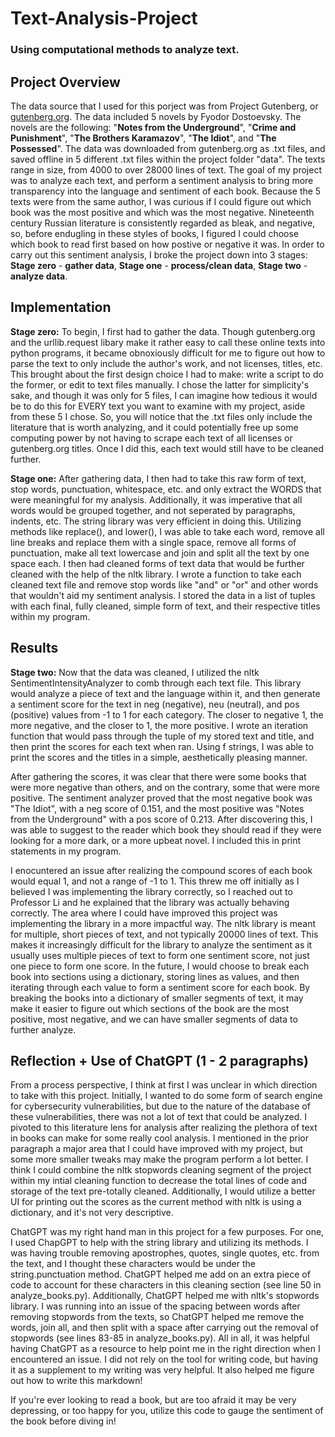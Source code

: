 # Text-Analysis-Project
### Using computational methods to analyze text.

## Project Overview

 The data source that I used for this porject was from Project Gutenberg, or [gutenberg.org](https://gutenberg.org/). The data included 5 novels by Fyodor Dostoevsky. The novels are the following: "__Notes from the Underground__", "__Crime and Punishment__", "__The Brothers Karamazov__", "__The Idiot__", and "__The Possessed__". The data was downloaded from gutenberg.org as .txt files, and saved offline in 5 different .txt files within the project folder "data". The texts range in size, from 4000 to over 28000 lines of text. The goal of my project was to analyze each text, and perform a sentiment analysis to bring more transparency into the language and sentiment of each book. Because the 5 texts were from the same author, I was curious if I could figure out which book was the most positive and which was the most negative. Nineteenth century Russian literature is consistently regarded as bleak, and negative, so, before endugling in these styles of books, I figured I could choose which book to read first based on how postive or negative it was. In order to carry out this sentiment analysis, I broke the project down into 3 stages: **Stage zero** - __gather data__, **Stage one** - __process/clean data__, **Stage two** - __analyze data__.

## Implementation

 **Stage zero:** To begin, I first had to gather the data. Though gutenberg.org and the urllib.request libary make it rather easy to call these online texts into python programs, it became obnoxiously difficult for me to figure out how to parse the text to only include the author's work, and not licenses, titles, etc. This brought about the first design choice I had to make: write a script to do the former, or edit to text files manually. I chose the latter for simplicity's sake, and though it was only for 5 files, I can imagine how tedious it would be to do this for EVERY text you want to examine with my project, aside from these 5 I chose. So, you will notice that the .txt files only include the literature that is worth analyzing, and it could potentially free up some computing power by not having to scrape each text of all licenses or gutenberg.org titles. Once I did this, each text would still have to be cleaned further.

 **Stage one:** After gathering data, I then had to take this raw form of text, stop words, punctuation, whitespace, etc. and only extract the WORDS that were meaningful for my analysis. Additionally, it was imperative that all words would be grouped together, and not seperated by paragraphs, indents, etc. The string library was very efficient in doing this. Utilizing methods like replace(), and lower(), I was able to take each word, remove all line breaks and replace them with a single space, remove all forms of punctuation, make all text lowercase and join and split all the text by one space each. I then had cleaned forms of text data that would be further cleaned with the help of the nltk library. I wrote a function to take each cleaned text file and remove stop words like "and" or "or" and other words that wouldn't aid my sentiment analysis. I stored the data in a list of tuples with each final, fully cleaned, simple form of text, and their respective titles within my program. 

## Results

 **Stage two:** Now that the data was cleaned, I utilized the nltk SentimentIntensityAnalyzer to comb through each text file. This library would analyze a piece of text and the language within it, and then generate a sentiment score for the text in neg (negative), neu (neutral), and pos (positive) values from -1 to 1 for each category. The closer to negative 1, the more negative, and the closer to 1, the more positive. I wrote an iteration function that would pass through the tuple of my stored text and title, and then print the scores for each text when ran. Using f strings, I was able to print the scores and the titles in a simple, aesthetically pleasing manner. 

 After gathering the scores, it was clear that there were some books that were more negative than others, and on the contrary, some that were more positive. The sentiment analyzer proved that the most negative book was "The Idiot", with a neg score of 0.151, and the most positive was "Notes from the Underground" with a pos score of 0.213. After discovering this, I was able to suggest to the reader which book they should read if they were looking for a more dark, or a more upbeat novel. I included this in print statements in my program. 

 I enocuntered an issue after realizing the compound scores of each book would equal 1, and not a range of -1 to 1. This threw me off initially as I believed I was implementing the library correctly, so I reached out to Professor Li and he explained that the library was actually behaving correctly. The area where I could have improved this project was implementing the library in a more impactful way. The nltk library is meant for multiple, short pieces of text, and not typically 20000 lines of text. This makes it increasingly difficult for the library to analyze the sentiment as it usually uses multiple pieces of text to form one sentiment score, not just one piece to form one score. In the future, I would choose to break each book into sections using a dictionary, storing lines as values, and then iterating through each value to form a sentiment score for each book. By breaking the books into a dictionary of smaller segments of text, it may make it easier to figure out which sections of the book are the most positive, most negative, and we can have smaller segments of data to further analyze. 

## Reflection + Use of ChatGPT (1 - 2 paragraphs)

 From a process perspective, I think at first I was unclear in which direction to take with this project. Initially, I wanted to do some form of search engine for cybersecurity vulnerabilities, but due to the nature of the database of these vulnerabilities, there was not a lot of text that could be analyzed. I pivoted to this literature lens for analysis after realizing the plethora of text in books can make for some really cool analysis. I mentioned in the prior paragraph a major area that I could have improved with my project, but some more smaller tweaks may make the program perform a lot better. I think I could combine the nltk stopwords cleaning segment of the project within my intial cleaning function to decrease the total lines of code and storage of the text pre-totally cleaned. Additionally, I would utilize a better UI for printing out the scores as the current method with nltk is using a dictionary, and it's not very descriptive.

 ChatGPT was my right hand man in this project for a few purposes. For one, I used ChapGPT to help with the string library and utilizing its methods. I was having trouble removing apostrophes, quotes, single quotes, etc. from the text, and I thought these characters would be under the string.punctuation method. ChatGPT helped me add on an extra piece of code to account for these characters in this cleaning section (see line 50 in analyze_books.py). Additionally, ChatGPT helped me with nltk's stopwords library. I was running into an issue of the spacing between words after removing stopwords from the texts, so ChatGPT helped me remove the words, join all, and then split with a space after carrying out the removal of stopwords (see lines 83-85 in analyze_books.py). All in all, it was helpful having ChatGPT as a resource to help point me in the right direction when I encountered an issue. I did not rely on the tool for writing code, but having it as a supplement to my writing was very helpful. It also helped me figure out how to write this markdown!

 If you're ever looking to read a book, but are too afraid it may be very depressing, or too happy for you, utilize this code to gauge the sentiment of the book before diving in!